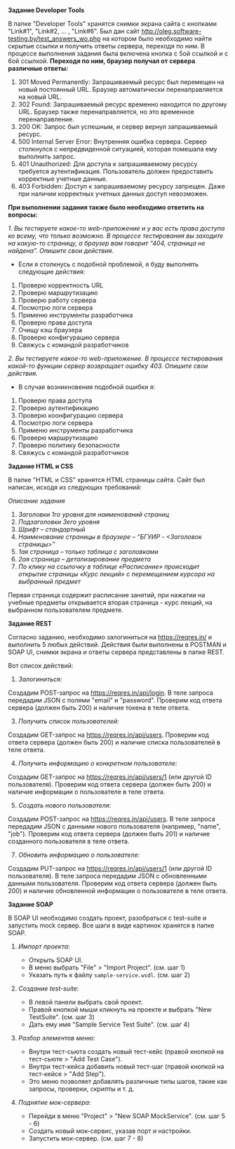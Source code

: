 **Задание Developer Tools**

В папке "Developer Tools" хранятся снимки экрана сайта с кнопками "Link#1", "Link#2, ... , "Link#6". Был дан сайт http://oleg.software-testing.by/test_answers_wo.php на котором было необходимо найти скрытые ссылки и получить ответы сервера, переходя по ним. В процессе выполнения задания была включена кнопка с 5ой ссылкой и с 6ой ссылкой.
**Переходя по ним, браузер получал от сервера различные ответы:**
1) 301 Moved Permanently: Запрашиваемый ресурс был перемещен на новый постоянный URL. Браузер автоматически перенаправляется на новый URL.
2) 302 Found: Запрашиваемый ресурс временно находится по другому URL. Браузер также перенаправляется, но это временное перенаправление.
3) 200 OK: Запрос был успешным, и сервер вернул запрашиваемый ресурс.
4) 500 Internal Server Error: Внутренняя ошибка сервера. Сервер столкнулся с непредвиденной ситуацией, которая помешала ему выполнить запрос.
5) 401 Unauthorized: Для доступа к запрашиваемому ресурсу требуется аутентификация. Пользователь должен предоставить корректные учетные данные.
6) 403 Forbidden: Доступ к запрашиваемому ресурсу запрещен. Даже при наличии корректных учетных данных доступ невозможен.
   
**При выполнении задания также было необходимо ответить на вопросы:**

_1. Вы тестируете какое-то web-приложение и у вас есть права доступа ко всему, что только возможно. В процессе тестирования вы заходите на какую-то страницу, а браузер вам говорит “404, страница не найдена”. Опишите свои действия._
-  Если я столкнусь с подобной проблемой, я буду выполнять следующие действия:
1) Проверю корректность URL
2) Проверю маршрутизацию
3) Проверю работу сервера
4) Посмотрю логи сервера
5) Применю инструменты разработчика
6) Проверю права доступа
7) Очищу кэш браузера
8) Проверю конфигурацию сервера
9) Свяжусь с командой разработчиков

_2. Вы тестируете какое-то web-приложение. В процессе тестирования какой-то функции сервер возвращает ошибку 403. Опишите свои действия._
- В случае возникновения подобной ошибки я:
1) Проверю права доступа
2) Проверю аутентификацию
3) Проверю коонфигурацию сервера
4) Посмотрю логи сервера
5) Применю инструменты разработчика
6) Проверю маршрутизацию
7) Проверю политику безопасности
8) Свяжусь с командой разработчиков

**Задание HTML и CSS**

В папке "HTML и CSS" хранятся HTML страницы сайта. Сайт был написан, исходя из следующих требований:

_Описание задания_
1)	_Заголовки 1го уровня для наименований страниц_
2)	_Подзаголовки 3его уровня_
3)	_Шрифт – стандартный_
4)	_Наименование страницы в браузере – “БГУИР - <Заголовок страницы>”_
5)	_1ая страница – только таблица с заголовками_
6)	_2ая страница – детализирование предмета_
7)	_По клику на ссылочку в таблице «Расписание» происходит открытие страницы «Курс лекций» с перемещением курсора на выбранный предмет_

Первая страница содержит расписание занятий, при нажатии на учебные предметы открывается вторая страница - курс лекций, на выбранном пользователем предмете.

**Задание REST**

Согласно заданию, необходимо залогиниться на https://reqres.in/ и выполнить 5 любых действий.
Действия были выполнены в POSTMAN и SOAP UI, снимки экрана и ответы сервера представлены в папке REST.

Вот список действий:

1) _Залогиниться:_
   
  Создадим POST-запрос на https://reqres.in/api/login.
  В теле запроса передадим JSON с полями "email" и "password".
  Проверим код ответа сервера (должен быть 200) и наличие токена в теле ответа.
  
3) _Получить список пользователей:_

  Создадим GET-запрос на https://reqres.in/api/users.
  Проверим код ответа сервера (должен быть 200) и наличие списка пользователей в теле ответа.
  
4) _Получить информацию о конкретном пользователе:_

  Создадим GET-запрос на https://reqres.in/api/users/1 (или другой ID пользователя).
  Проверим код ответа сервера (должен быть 200) и наличие информации о пользователе в теле ответа.
  
5) _Создать нового пользователя:_
   
  Создадим POST-запрос на https://reqres.in/api/users.
  В теле запроса передадим JSON с данными нового пользователя (например, "name", "job").
  Проверим код ответа сервера (должен быть 201) и наличие созданного пользователя в теле ответа.
  
7) _Обновить информацию о пользователе:_
   
  Создадим PUT-запрос на https://reqres.in/api/users/1 (или другой ID пользователя).
  В теле запроса передадим JSON с обновленными данными пользователя.
  Проверим код ответа сервера (должен быть 200) и наличие обновленной информации о пользователе в теле ответа.
  
**Задание SOAP**

В SOAP UI необходимо создать проект, разобраться с test-suite и запустить mock сервер.
Все шаги в виде картинок хранятся в папке SOAP.

1. _Импорт проекта_:
   - Открыть SOAP UI.
   - В меню выбрать "File" > "Import Project". (см. шаг 1)
   - Указать путь к файлу `sample-service.wsdl`. (см. шаг 2)

2. _Создание test-suite_:
   - В левой панели выбрать свой проект.
   - Правой кнопкой мыши кликнуть на проекте и выбрать "New TestSuite". (см. шаг 3)
   - Дать ему имя "Sample Service Test Suite". (см. шаг 4)

3. _Разбор элементов меню_:
   - Внутри тест-сьюта создать новый тест-кейс (правой кнопкой на тест-сьюте > "Add Test Case").
   - Внутри тест-кейса добавить новый тест-шаг (правой кнопкой на тест-кейсе > "Add Step").
   - Это меню позволяет добавлять различные типы шагов, такие как запросы, проверки, скрипты и т. д.

4. _Поднятие мок-сервера_:
   - Перейди в меню "Project" > "New SOAP MockService". (см. шаг 5 - 6)
   - Создать новый мок-сервис, указав порт и настройки.
   - Запустить мок-сервер. (см. шаг 7 - 8)
